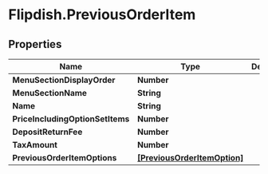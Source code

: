 # Flipdish.PreviousOrderItem

## Properties

Name | Type | Description | Notes
------------ | ------------- | ------------- | -------------
**MenuSectionDisplayOrder** | **Number** |  | [optional] 
**MenuSectionName** | **String** |  | [optional] 
**Name** | **String** |  | [optional] 
**PriceIncludingOptionSetItems** | **Number** |  | [optional] 
**DepositReturnFee** | **Number** |  | [optional] 
**TaxAmount** | **Number** |  | [optional] 
**PreviousOrderItemOptions** | [**[PreviousOrderItemOption]**](PreviousOrderItemOption.md) |  | [optional] 


